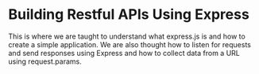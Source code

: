 # Building Restful APIs Using Express

This is where we are taught to understand what express.js is and how to create a simple application. We are also thought how to listen for requests and send responses using Express and how to collect data from a URL using request.params.
